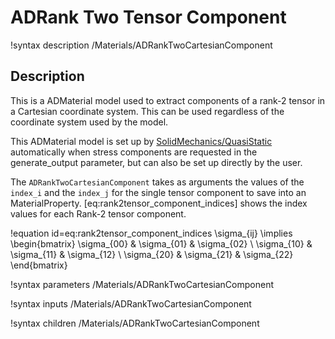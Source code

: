 # ADRank Two Tensor Component

!syntax description /Materials/ADRankTwoCartesianComponent

## Description

This is a ADMaterial model used to extract components of a rank-2 tensor in a
Cartesian coordinate system. This can be used regardless of the coordinate
system used by the model.

This ADMaterial model is set up by
[SolidMechanics/QuasiStatic](/Physics/SolidMechanics/QuasiStatic/index.md) automatically
when stress components are requested in the generate_output parameter, but can
also be set up directly by the user.  

The `ADRankTwoCartesianComponent` takes as arguments the values of the
`index_i` and the `index_j` for the single tensor component to save into an
MaterialProperty.  [eq:rank2tensor_component_indices] shows the index values
for each Rank-2 tensor component.

!equation id=eq:rank2tensor_component_indices
\sigma_{ij} \implies \begin{bmatrix}
                      \sigma_{00} & \sigma_{01} & \sigma_{02} \\
                      \sigma_{10} & \sigma_{11} & \sigma_{12} \\
                      \sigma_{20} & \sigma_{21} & \sigma_{22}
                      \end{bmatrix}

!syntax parameters /Materials/ADRankTwoCartesianComponent

!syntax inputs /Materials/ADRankTwoCartesianComponent

!syntax children /Materials/ADRankTwoCartesianComponent
